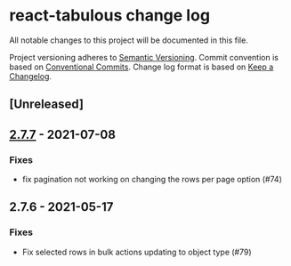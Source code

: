 # react-tabulous change log

All notable changes to this project will be documented in this file.

Project versioning adheres to [Semantic Versioning](http://semver.org/).
Commit convention is based on [Conventional Commits](http://conventionalcommits.org).
Change log format is based on [Keep a Changelog](http://keepachangelog.com/).

## [Unreleased]

## [2.7.7](https://github.com/syook/react-tabulous/releases/tag/2.7.7) - 2021-07-08

### Fixes

- fix pagination not working on changing the rows per page option (#74)

## 2.7.6 - 2021-05-17

### Fixes

- Fix selected rows in bulk actions updating to object type (#79)
